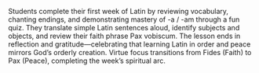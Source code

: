 Students complete their first week of Latin by reviewing vocabulary, chanting endings, and demonstrating mastery of -a / -am through a fun quiz.
They translate simple Latin sentences aloud, identify subjects and objects, and review their faith phrase Pax vobiscum.
The lesson ends in reflection and gratitude—celebrating that learning Latin in order and peace mirrors God’s orderly creation.
Virtue focus transitions from Fides (Faith) to Pax (Peace), completing the week’s spiritual arc.
